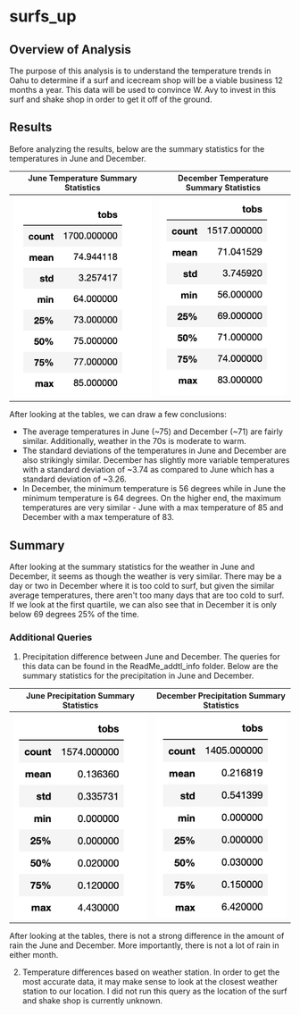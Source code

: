 # surfs_up
## Overview of Analysis

The purpose of this analysis is to understand the temperature trends in Oahu to determine if a surf and icecream shop will be a viable business 12 months a year. This data will be used to convince W. Avy to invest in this surf and shake shop in order to get it off of the ground.

## Results

Before analyzing the results, below are the summary statistics for the temperatures in June and December.

June Temperature Summary Statistics                    | December Temperature Summary Statistics  
:--------------------------------:|:--------------------------------:
![June_summary_stats.png](ReadMe_addtl_info/June_summary_stats.png) | ![Dec_summary_stats.png](ReadMe_addtl_info/Dec_summary_stats.png) 

After looking at the tables, we can draw a few conclusions:

- The average temperatures in June (~75) and December (~71) are fairly similar. Additionally, weather in the 70s is moderate to warm. 
- The standard deviations of the temperatures in June and December are also strikingly similar. December has slightly more variable temperatures with a standard deviation of ~3.74 as compared to June which has a standard deviation of ~3.26. 
- In December, the minimum temperature is 56 degrees while in June the minimum temperature is 64 degrees. On the higher end, the maximum temperatures are very similar - June with a max temperature of 85 and December with a max temperature of 83.

## Summary

After looking at the summary statistics for the weather in June and December, it seems as though the weather is very similar. There may be a day or two in December where it is too cold to surf, but given the similar average temperatures, there aren't too many days that are too cold to surf. If we look at the first quartile, we can also see that in December it is only below 69 degrees 25% of the time. 

### Additional Queries
1. Precipitation difference between June and December. The queries for this data can be found in the ReadMe_addtl_info folder. Below are the summary statistics for the precipitation in June and December.

June Precipitation Summary Statistics                    | December Precipitation Summary Statistics  
:--------------------------------:|:--------------------------------:
![June_prcp.png](ReadMe_addtl_info/June_prcp.png) | ![Dec_prcp.png](ReadMe_addtl_info/Dec_prcp.png) 

After looking at the tables, there is not a strong difference in the amount of rain the June and December. More importantly, there is not a lot of rain in either month.

2. Temperature differences based on weather station. In order to get the most accurate data, it may make sense to look at the closest weather station to our location. I did not run this query as the location of the surf and shake shop is currently unknown. 